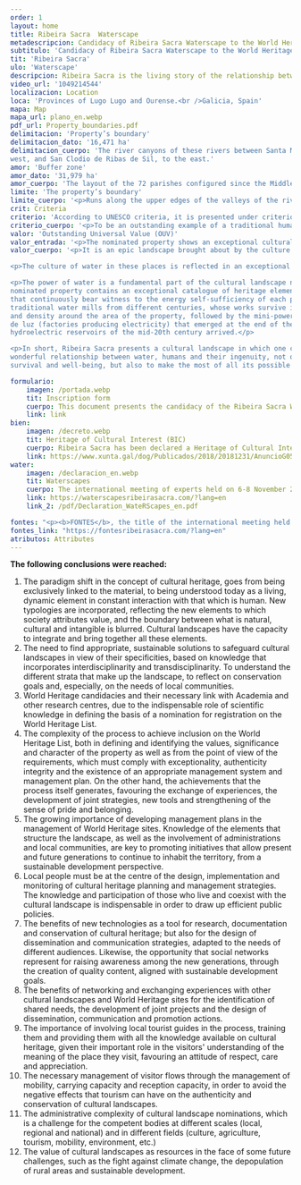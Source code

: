 ```yaml
---
order: 1
layout: home
title: Ribeira Sacra  Waterscape
metadescripcion: Candidacy of Ribeira Sacra Waterscape to the World Heritage List
subtitulo: 'Candidacy of Ribeira Sacra Waterscape to the World Heritage List'
tit: 'Ribeira Sacra'
ulo: 'Waterscape'
descripcion: Ribeira Sacra is the living story of the relationship between water and mankind, whose ingenuity has sculpted a waterscape over <b class="text-sky-500">more than 1,500 years of continuous occupation</b>
video_url: '1049214544'
localizacion: Location
loca: 'Provinces of Lugo Lugo and Ourense.<br />Galicia, Spain'
mapa: Map
mapa_url: plano_en.webp
pdf_url: Property_boundaries.pdf
delimitacion: 'Property’s boundary'
delimitacion_dato: '16,471 ha'
delimitacion_cuerpo: 'The river canyons of these rivers between Santa María de Pesqueiras, to the
west, and San Clodio de Ribas de Sil, to the east.'
amor: 'Buffer zone'
amor_dato: '31,979 ha'
amor_cuerpo: 'The layout of the 72 parishes configured since the Middle Ages and that still survive as identity references in the area.'
limite: 'The property’s boundary'
limite_cuerpo: '<p>Runs along the upper edges of the valleys of the rivers Sil and Miño in the sections close to the junction of the two rivers. Its boundary is defined on the ground in what is locally known as <b>bocarribeira</b>, which is the place where the slope changes abruptly, going from values above 30% (ribeiras) to values below 10% (chairas)'
crit: Criteria
criterio: 'According to UNESCO criteria, it is presented under criterion (v)'
criterio_cuerpo: '<p>To be an outstanding example of a traditional human settlement, land-use, or sea-use which is representative of a culture (or cultures), or human interaction with the environment especially when it has become vulnerable under the impact of irreversible change.</p>'
valor: 'Outstanding Universal Value (OUV)'
valor_entrada: '<p>The nominated property shows an exceptional cultural waterscape embedded between the spectacular river canyons located at the confluence of the rivers Sil and Miño (Galicia, Spain), on the Atlantic coast of rainy Iberia, popularly known as Ribeira Sacra.</p>'
valor_cuerpo: '<p>It is an epic landscape brought about by the culture and heritage of water, sustained by its countless streams, brooks and rivers that define its unique identity, beauty, composition and settlement patterns. It illustrates the origin and evolution of a territory sculpted by water and a paradigm of a water culture, in which the traces that have marked its construction over more than 1,500 years of continuous occupation can be vividly recognised, and that has its origins in the ancient hermit and monastic tradition rooted in this area.</p>

<p>The culture of water in these places is reflected in an exceptional water heritage that includes archaeological sites, the water-associated devices of all periods, including an important hydraulic industrial heritage, the unique drainage systems of the socalcos or crop terraces, as well as multiple other vernacular manifestations in the form of sacralised fountains and mines, canals, dams, passes and bridges, river routes and other unique works associated with water.</p>

<p>The power of water is a fundamental part of the cultural landscape narrative. The area of the
nominated property contains an exceptional catalogue of heritage elements of hydraulic use
that continuously bear witness to the energy self-sufficiency of each period, including
traditional water mills from different centuries, whose works survive in exceptional number
and density around the area of the property, followed by the mini-power stations or fábricas
de luz (factories producing electricity) that emerged at the end of the 19th century, until the
hydroelectric reservoirs of the mid-20th century arrived.</p>

<p>In short, Ribeira Sacra presents a cultural landscape in which one can read the story of the
wonderful relationship between water, humans and their ingenuity, not only to ensure their
survival and well-being, but also to make the most of all its possible uses.</p>'

formulario:
    imagen: /portada.webp
    tit: Inscription form 
    cuerpo: This document presents the candidacy of the Ribeira Sacra Waterscape to the World Heritage List
    link: link
bien:
    imagen: /decreto.webp
    tit: Heritage of Cultural Interest (BIC)
    cuerpo: Ribeira Sacra has been declared a Heritage of Cultural Interest in the Cultural Landscape category since 2018
    link: https://www.xunta.gal/dog/Publicados/2018/20181231/AnuncioG0535-281218-0001_es.html
water:
    imagen: /declaracion_en.webp
    tit: Waterscapes
    cuerpo: The international meeting of experts held on 6-8 November 2023 in Ribeira Sacra concluded with the declaration on Cultural Waterscapes,
    link: https://waterscapesribeirasacra.com/?lang=en
    link_2: /pdf/Declaration_WateRScapes_en.pdf

fontes: "<p><b>FONTES</b>, the title of the international meeting held between 27 and 29 October 2024, refers to the more than 900 water springs that flow throughout the Ribeira Sacra territory and that contribute to shaping this extraordinary landscape, and also to the sources of knowledge, an essential factor when dealing with a heritage property.</p>"
fontes_link: "https://fontesribeirasacra.com/?lang=en"
atributos: Attributes
---
```


**The following conclusions were reached:**

1. The paradigm shift in the concept of cultural heritage, goes from being exclusively linked to the material, to being understood today as a living, dynamic element in constant interaction with that which is human. New typologies are incorporated, reflecting the new elements to which society attributes value, and the boundary between what is natural, cultural and intangible is blurred. Cultural landscapes have the capacity to integrate and bring together all these elements.
2. The need to find appropriate, sustainable solutions to safeguard cultural landscapes in view of their specificities, based on knowledge that incorporates interdisciplinarity and transdisciplinarity. To understand the different strata that make up the landscape, to reflect on conservation goals and, especially, on the needs of local communities.
3. World Heritage candidacies and their necessary link with Academia and other research centres, due to the indispensable role of scientific knowledge in defining the basis of a nomination for registration on the World Heritage List.
4. The complexity of the process to achieve inclusion on the World Heritage List, both in defining and identifying the values, significance and character of the property as well as from the point of view of the requirements, which must comply with exceptionality, authenticity integrity and the existence of an appropriate management system and management plan. On the other hand, the achievements that the process itself generates, favouring the exchange of experiences, the development of joint strategies, new tools and strengthening of the sense of pride and belonging.
5. The growing importance of developing management plans in the management of World Heritage sites. Knowledge of the elements that structure the landscape, as well as the involvement of administrations and local communities, are key to promoting initiatives that allow present and future generations to continue to inhabit the territory, from a sustainable development perspective.
6. Local people must be at the centre of the design, implementation and monitoring of cultural heritage planning and management strategies. The knowledge and participation of those who live and coexist with the cultural landscape is indispensable in order to draw up efficient public policies.
7. The benefits of new technologies as a tool for research, documentation and conservation of cultural heritage; but also for the design of dissemination and communication strategies, adapted to the needs of different audiences. Likewise, the opportunity that social networks represent for raising awareness among the new generations, through the creation of quality content, aligned with sustainable development goals.
8. The benefits of networking and exchanging experiences with other cultural landscapes and World Heritage sites for the identification of shared needs, the development of joint projects and the design of dissemination, communication and promotion actions.
9. The importance of involving local tourist guides in the process, training them and providing them with all the knowledge available on cultural heritage, given their important role in the visitors&#39; understanding of the meaning of the place they visit, favouring an attitude of respect, care and appreciation.
10. The necessary management of visitor flows through the management of mobility, carrying capacity and reception capacity, in order to avoid the negative effects that tourism can have on the authenticity and conservation of cultural landscapes.
11. The administrative complexity of cultural landscape nominations, which is a challenge for the competent bodies at different scales (local, regional and national) and in different fields (culture, agriculture, tourism, mobility, environment, etc.)
12. The value of cultural landscapes as resources in the face of some future challenges, such as the fight against climate change, the depopulation of rural areas and sustainable development.
